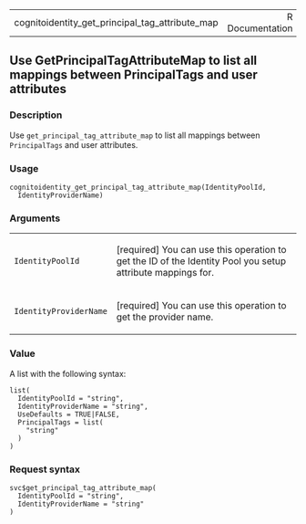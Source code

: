 <table style="width: 100%;">
<tbody>
<tr class="odd">
<td>cognitoidentity_get_principal_tag_attribute_map</td>
<td style="text-align: right;">R Documentation</td>
</tr>
</tbody>
</table>

## Use GetPrincipalTagAttributeMap to list all mappings between PrincipalTags and user attributes

### Description

Use `get_principal_tag_attribute_map` to list all mappings between
`PrincipalTags` and user attributes.

### Usage

    cognitoidentity_get_principal_tag_attribute_map(IdentityPoolId,
      IdentityProviderName)

### Arguments

<table>
<colgroup>
<col style="width: 35%" />
<col style="width: 65%" />
</colgroup>
<tbody>
<tr class="odd">
<td><code
id="cognitoidentity_get_principal_tag_attribute_map_:_IdentityPoolId">IdentityPoolId</code></td>
<td><p>[required] You can use this operation to get the ID of the
Identity Pool you setup attribute mappings for.</p></td>
</tr>
<tr class="even">
<td><code
id="cognitoidentity_get_principal_tag_attribute_map_:_IdentityProviderName">IdentityProviderName</code></td>
<td><p>[required] You can use this operation to get the provider
name.</p></td>
</tr>
</tbody>
</table>

### Value

A list with the following syntax:

    list(
      IdentityPoolId = "string",
      IdentityProviderName = "string",
      UseDefaults = TRUE|FALSE,
      PrincipalTags = list(
        "string"
      )
    )

### Request syntax

    svc$get_principal_tag_attribute_map(
      IdentityPoolId = "string",
      IdentityProviderName = "string"
    )
